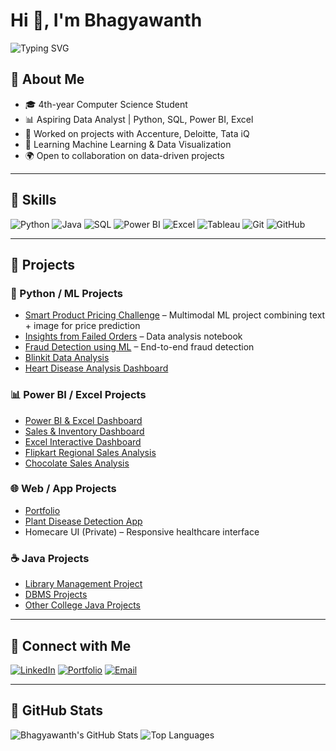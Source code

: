 # Hi 👋, I'm Bhagyawanth

![Typing SVG](https://readme-typing-svg.demolab.com?font=Fira+Code&size=28&pause=1000&color=00F7FF&center=true&vCenter=true&width=600&lines=4th-%20Year%20Computer%20Science%20Student;Aspiring%20Data%20Analyst;Python%20%7C%20SQL%20%7C%20Power%20BI%20%7C%20Excel;Learning%20Machine%20Learning%20%26%20Data%20Visualization)



## 🔹 About Me
- 🎓 4th-year Computer Science Student  
- 📊 Aspiring Data Analyst | Python, SQL, Power BI, Excel  
- 💼 Worked on projects with Accenture, Deloitte, Tata iQ  
- 🌱 Learning Machine Learning & Data Visualization  
- 🌍 Open to collaboration on data-driven projects  

---

## 🔹 Skills
![Python](https://img.shields.io/badge/-Python-3776AB?style=for-the-badge&logo=python&logoColor=white)
![Java](https://img.shields.io/badge/-Java-007396?style=for-the-badge&logo=java&logoColor=white)
![SQL](https://img.shields.io/badge/-SQL-4479A1?style=for-the-badge&logo=mysql&logoColor=white)
![Power BI](https://img.shields.io/badge/-Power%20BI-F2C811?style=for-the-badge&logo=power-bi&logoColor=black)
![Excel](https://img.shields.io/badge/-Excel-217346?style=for-the-badge&logo=microsoft-excel&logoColor=white)
![Tableau](https://img.shields.io/badge/-Tableau-E97627?style=for-the-badge&logo=tableau&logoColor=white)
![Git](https://img.shields.io/badge/-Git-F05032?style=for-the-badge&logo=git&logoColor=white)
![GitHub](https://img.shields.io/badge/-GitHub-181717?style=for-the-badge&logo=github&logoColor=white)

---

## 🔹 Projects

### 🐍 Python / ML Projects
- [Smart Product Pricing Challenge](https://github.com/Bhagyawanth1729/Smart_Product_Pricing_Challenge) – Multimodal ML project combining text + image for price prediction
- [Insights from Failed Orders](https://github.com/Bhagyawanth1729/Insights-from-Failed-Orders) – Data analysis notebook
- [Fraud Detection using ML](https://github.com/Bhagyawanth1729/Fraud-Detection-using-Machine-Learning-Full-Python-Data-Analyst-Project-94-Accuracy-) – End-to-end fraud detection
- [Blinkit Data Analysis](https://github.com/Bhagyawanth1729/-Blinkit-Data-Analysis-Python)
- [Heart Disease Analysis Dashboard](https://github.com/Bhagyawanth1729/Heart-Disease-Analysis-Dashboard)

### 📊 Power BI / Excel Projects
- [Power BI & Excel Dashboard](https://github.com/Bhagyawanth1729/PowerBI_Excel_Interactive_Dashboard)
- [Sales & Inventory Dashboard](https://github.com/Bhagyawanth1729/Sales-and-Inventory-Dashboard-using-Power-BI)
- [Excel Interactive Dashboard](https://github.com/Bhagyawanth1729/Full-Project-in-Excel-with-Interactive-Dashboard-)
- [Flipkart Regional Sales Analysis](https://github.com/Bhagyawanth1729/Flipkart_Regional_Sales_Analysis)
- [Chocolate Sales Analysis](https://github.com/Bhagyawanth1729/Chocolate-Sales-)

### 🌐 Web / App Projects
- [Portfolio](https://github.com/Bhagyawanth1729/Portfolio)
- [Plant Disease Detection App](https://github.com/Bhagyawanth1729/Plant-Disease-Detection-App)
- Homecare UI (Private) – Responsive healthcare interface

### ☕ Java Projects
- [Library Management Project](https://github.com/Bhagyawanth1729/Librarymanagementproject)
- [DBMS Projects](https://github.com/Bhagyawanth1729/DBMS-PROJECT)
- [Other College Java Projects](https://github.com/Bhagyawanth1729/College_projects)

---

## 🔹 Connect with Me
[![LinkedIn](https://img.shields.io/badge/-LinkedIn-0A66C2?style=for-the-badge&logo=linkedin&logoColor=white)](https://www.linkedin.com/in/bhagyawanthningappa/)
[![Portfolio](https://img.shields.io/badge/-Portfolio-181717?style=for-the-badge&logo=github&logoColor=white)](https://github.com/Bhagyawanth1729/Portfolio)
[![Email](https://img.shields.io/badge/-Email-D14836?style=for-the-badge&logo=gmail&logoColor=white)](mailto:bhagyawanthningappa.com)

---

## 🔹 GitHub Stats
![Bhagyawanth's GitHub Stats](https://github-readme-stats.vercel.app/api?username=Bhagyawanth1729&show_icons=true&theme=radical)
![Top Languages](https://github-readme-stats.vercel.app/api/top-langs/?username=Bhagyawanth1729&layout=compact&theme=radical)

